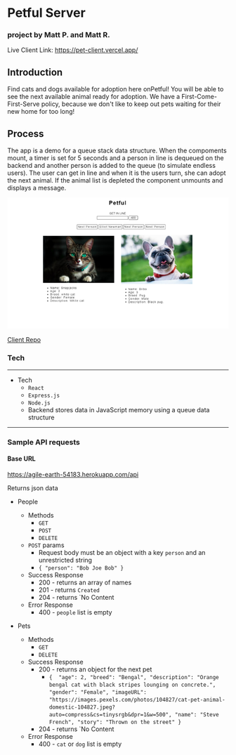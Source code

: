 # Petful Server
### project by Matt P. and Matt R.
Live Client Link: https://pet-client.vercel.app/

## Introduction

Find cats and dogs available for adoption here onPetful! You will be able to see the next available animal ready for adoption.
We have a First-Come-First-Serve policy, because we don't like to keep out pets waiting for their new home for too long!

## Process

The app is a demo for a queue stack data structure. When the compoments mount, a timer is set for 5 seconds and a person in line is dequeued on the backend and another person is added to the queue (to simulate endless users). The user can get in line and when it is the users turn, she can adopt the next animal. If the animal list is depleted the component unmounts and displays a message. 

![Petful](./public/images/petful.png)

[Client Repo](https://github.com/themlp101/dsa-petful-client)

### Tech


---
- Tech
  - `React`
  - `Express.js`
  - `Node.js`
  - Backend stores data in JavaScript memory using a queue data structure

---

### Sample API requests

#### Base URL
https://agile-earth-54183.herokuapp.com/api

Returns json data

- People
  - Methods
    - `GET`
    - `POST`
    - `DELETE`
  - `POST` params
    - Request body must be an object with a key `person` and an unrestricted string
    - `{ "person": "Bob Joe Bob" }`
  - Success Response
    - 200 - returns an array of names 
    - 201 - returns `Created`
    - 204 - returns `No Content   
  - Error Response
    - 400 - `people` list is empty

- Pets
  - Methods
    - `GET`
    - `DELETE`
  - Success Response
    - 200 - returns an object for the next pet 
      - `{ 
          "age": 2,
          "breed": "Bengal",
          "description": "Orange bengal cat with black stripes lounging on concrete.",
          "gender": "Female",
          "imageURL": "https://images.pexels.com/photos/104827/cat-pet-animal-domestic-104827.jpeg?auto=compress&cs=tinysrgb&dpr=1&w=500",
          "name": "Steve French",
          "story": "Thrown on the street"
        }`
    - 204 - returns `No Content   
  - Error Response
    - 400 - `cat` or `dog` list is empty
